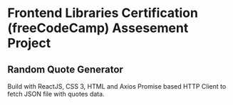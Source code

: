 # Frontend Libraries Certification (freeCodeCamp) Assesement Project
## Random Quote Generator

Build with ReactJS, CSS 3, HTML and Axios Promise based HTTP Client to fetch JSON file with quotes data.